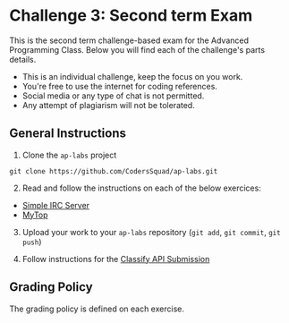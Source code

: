 Challenge 3: Second term Exam
============================

This is the second term challenge-based exam for the Advanced Programming Class. Below you will find each of the challenge's parts details.

- This is an individual challenge, keep the focus on you work.
- You're free to use the internet for coding references.
- Social media or any type of chat is not permitted.
- Any attempt of plagiarism will not be tolerated.


General Instructions
--------------------

1. Clone the `ap-labs` project
```
git clone https://github.com/CodersSquad/ap-labs.git
```

2. Read and follow the instructions on each of the below exercices:
  - [Simple IRC Server](./chat/README.md)
  - [MyTop](./mytop/README.md)

3. Upload your work to your `ap-labs` repository (`git add`, `git commit`, `git push`)

4. Follow instructions for the [Classify API Submission](./classify.md)

Grading Policy
--------------

The grading policy is defined on each exercise.
